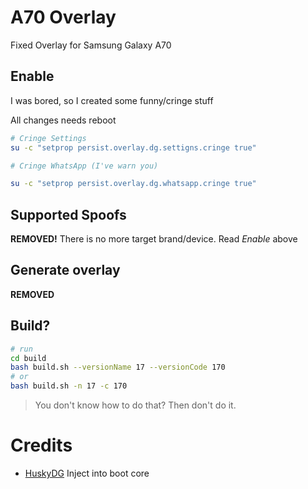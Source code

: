 # A70 Overlay

Fixed Overlay for Samsung Galaxy A70

## Enable

I was bored, so I created some funny/cringe stuff

All changes needs reboot

```bash
# Cringe Settings
su -c "setprop persist.overlay.dg.settigns.cringe true"

# Cringe WhatsApp (I've warn you)

su -c "setprop persist.overlay.dg.whatsapp.cringe true"
```

## Supported Spoofs

**REMOVED!** There is no more target brand/device. Read _Enable_ above

## Generate overlay

**REMOVED**

## Build?

```bash
# run
cd build
bash build.sh --versionName 17 --versionCode 170
# or
bash build.sh -n 17 -c 170
```

> You don't know how to do that? Then don't do it.

# Credits

- [HuskyDG](https://github.com/HuskyDG) Inject into boot core
